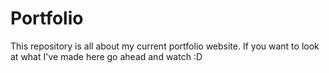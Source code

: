 # Portfolio

This repository is all about my current portfolio website. If you want to look at what I've made here go ahead and watch :D

